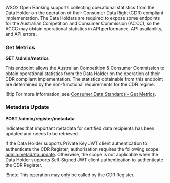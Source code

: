 WSO2 Open Banking supports collecting operational statistics from the Data Holder on the operation of their Consumer 
Data Right (CDR) compliant implementation. The Data Holders are required to expose some endpoints for the 
Australian Competition and Consumer Commission (ACCC), so the ACCC may obtain operational statistics in API performance, 
API availability, and API errors. 

### Get Metrics 

**GET /admin/metrics**

This endpoint allows the Australian Competition & Consumer Commission to obtain operational statistics from the
Data Holder on the operation of their CDR compliant implementation. The statistics obtainable from this endpoint are
determined by the non-functional requirements for the CDR regime.

!!!tip
    For more information, see [Consumer Data Standards - Get Metrics](https://consumerdatastandardsaustralia.github.io/standards/#get-metrics).

### Metadata Update

**POST /admin/register/metadata**

Indicates that important metadata for certified data recipients has been updated and needs to be retrieved.

If the Data Holder supports Private Key JWT client authentication to authenticate the CDR Register, authorisation
requires the following scope: [admin:metadata:update](https://consumerdatastandardsaustralia.github.io/standards/#authorisation-scopes).
Otherwise, the scope is not applicable when the Data Holder supports Self-Signed JWT client authentication to authenticate the CDR Register.

!!!note
     This operation may only be called by the CDR Register.
